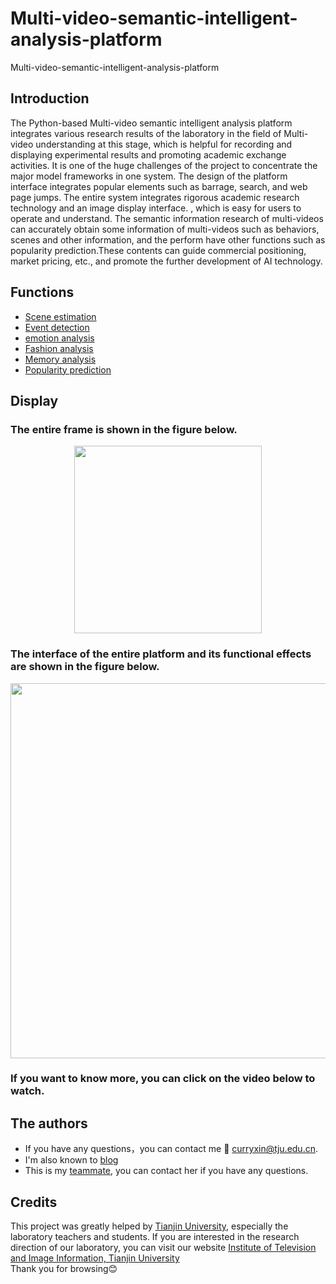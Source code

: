 # Multi-video-semantic-intelligent-analysis-platform
  Multi-video-semantic-intelligent-analysis-platform
## Introduction  

The Python-based Multi-video semantic intelligent analysis platform integrates various research results of the laboratory in the field of Multi-video understanding at this stage,  which is helpful for recording and displaying experimental results and promoting academic exchange activities. It is one of the huge challenges of the project to concentrate the major model frameworks in one system. The design of the platform interface integrates popular elements such as barrage, search, and web page jumps. The entire system integrates rigorous academic research technology and an image display interface. , which is easy for users to operate and understand. The semantic information research of multi-videos can accurately obtain some information of multi-videos such as behaviors, scenes and other information, and the perform have other functions such as popularity prediction.These contents can guide commercial positioning, market pricing, etc., and promote the further development of AI technology.
## Functions
- [Scene estimation]()
- [Event detection]()
- [emotion analysis]()
- [Fashion analysis]()
- [Memory analysis]()
- [Popularity prediction]() 
## Display
### The entire frame is shown in the figure below.
<div align=center>
  <img width="300" height="300" src="https://github.com/Curryxin3/Multi-video-semantic-intelligent-analysis-platform/blob/main/Display/3.png"/>
</div>

### The interface of the entire platform and its functional effects are shown in the figure below.
<div align=center>
   <img width="600" src="https://github.com/Curryxin3/Multi-video-semantic-intelligent-analysis-platform/blob/main/Display/2.png"/>
</div>


### If you want to know more, you can click on the video below to watch.

## The authors
- If you have any questions，you can contact me :email: curryxin@tju.edu.cn.  
- I'm also known to [blog](https://blog.csdn.net/Curry_xin)
- This is my [teammate](https://github.com/ZLJ2015106), you can contact her if you have any questions.
## Credits
This project was greatly helped by [Tianjin University](http://www.tju.edu.cn/), especially the laboratory teachers and students.  If you are interested in the research direction of our laboratory, you can visit our website [Institute of Television and Image Information, Tianjin University](https://www.iti-tju.org/#/research/research5)  
Thank you for browsing:blush:
